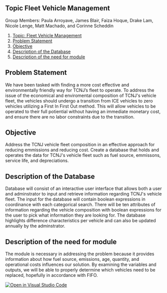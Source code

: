 ## Topic Fleet Vehicle Management
Group Members: Paula Arroyave, James Blair, Faiza Hoque, Drake Lam, Nicole Lenge, Matt Machado, and Corinne Scheddin
1. [Topic: Fleet Vehicle Management](#desc)
2. [Problem Statement](#usage)
3. [Objective](#usage)
4. [Description of the Database](#usage)
5. [Description of the need for module](#usage)
<a name="desc"></a>
## 

<a name="usage"></a>
## Problem Statement
We have been tasked with finding a more cost effective and
environmentally friendly way for TCNJ’s fleet to operate. To address the issue of the economical and enviromental composition of TCNJ's vehicle fleet, the vehicles should
undergo a transition from ICE vehicles to zero vehicles utilizing a First In First Out method. This will allow vehicles to be operated to their full potiential without having an immediate monetary cost, and ensure there are no labor constraints due to the transition. 

## Objective
Address the TCNJ vehicle fleet composition in an effective approach for reducing emmissions and reducing cost. Create a database that holds and operates the data
for TCNJ's vehicle fleet such as fuel source, emmissons, service life, and depreciations.

## Description of the Database
Database will consist of an interactive user interface that allows both a user and adminstrator to input and retrieve information regarding TCNJ's vehicle fleet. The input for the database will contain boolean expressions in coordinance with each categorical search. There will be ten attributes of information regarding the vehicle composition with boolean expressions for the user to pick what information they are looking for. The database highlights difference characteristics per vehicle and can also be updated
annually by the adminstrator. 

## Description of the need for module
The module is necessary in addressing the problem because it provides
information about how fuel source, emissions, age, quantity, and operational costs
influences our solution. By examining the variables and outputs, we will be able to properly determine which
vehicles need to be replaced, hopefully in accordance with FIFO.

[![Open in Visual Studio Code](https://classroom.github.com/assets/open-in-vscode-f059dc9a6f8d3a56e377f745f24479a46679e63a5d9fe6f495e02850cd0d8118.svg)](https://classroom.github.com/online_ide?assignment_repo_id=6871314&assignment_repo_type=AssignmentRepo)
